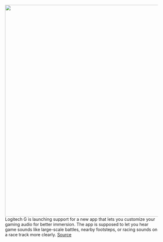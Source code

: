 <img src='https://cdn.vox-cdn.com/thumbor/XWzrrWWMPWwYyKdDqhAaCONeZMY=/0x0:963x628/1200x800/filters:focal(405x237:559x391)/cdn.vox-cdn.com/uploads/chorus_image/image/66440208/Immerse_for_Logitech_G_Blog_and_Press_1__1_.0.jpg' width='700px' /><br/>
Logitech G is launching support for a new app that lets you customize your gaming audio for better immersion. The app is supposed to let you hear game sounds like large-scale battles, nearby footsteps, or racing sounds on a race track more clearly.
<a href='https://www.theverge.com/2020/3/4/21164521/logitech-headset-personalized-sound-app-immerse-embody'> Source <a/>